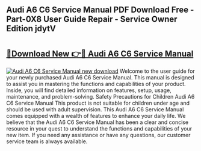 ## Audi A6 C6 Service Manual PDF Download Free - Part-0X8 User Guide Repair - Service Owner Edition jdytV

# <h2><a href="http://cf2148.oget.top/?id=Audi+A6+C6+Service+Manual">🔗Download New 👉🔴 Audi A6 C6 Service Manual</a></h2>

[![Audi A6 C6 Service Manual new download](https://i.imgur.com/5g1atiW.png)](http://cf2148.oget.top/?id=Audi+A6+C6+Service+Manual)
Welcome to the user guide for your newly purchased Audi A6 C6 Service Manual. This manual is designed to assist you in mastering the functions and capabilities of your product. Inside, you will find detailed information on features, setup, usage, maintenance, and problem-solving. Safety Precautions for Children Audi A6 C6 Service Manual This product is not suitable for children under age and should be used with adult supervision. This Audi A6 C6 Service Manual comes equipped with a wealth of features to enhance your daily life. We believe that the Audi A6 C6 Service Manual has been a clear and concise resource in your quest to understand the functions and capabilities of your new item. If you need any assistance or have any questions, our customer service team is always available.
